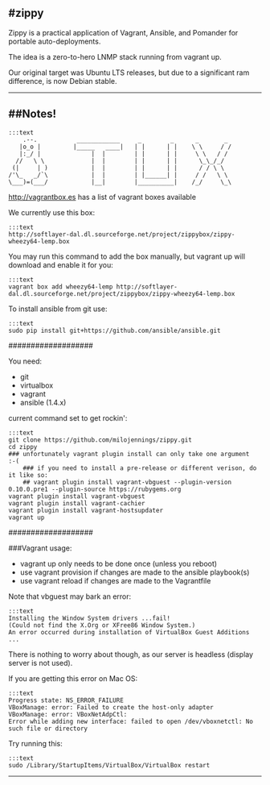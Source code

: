 #zippy
---
Zippy is a practical application of Vagrant, Ansible, and Pomander for portable auto-deployments.

The idea is a zero-to-hero LNMP stack running from vagrant up.

Our original target was Ubuntu LTS releases, but due to a significant ram difference, is now Debian stable.

---
##Notes!
---

    :::text
        .--.           ____________     _        _      _       _
       |o_o |         |_____   ____|   | |      | |    \ \     / /
       |:_/ |              |  |        | |      | |     \ \   / /
      //   \ \             |  |        | |      | |      \_\_/_/
     (|     | )            |  |        | |      | |      / / \ \
    /'\_   _/`\            |  |        | |______| |     / /   \ \
    \___)=(___/            |__|        |__________|    /_/     \_\


http://vagrantbox.es has a list of vagrant boxes available

We currently use this box:

    :::text
    http://softlayer-dal.dl.sourceforge.net/project/zippybox/zippy-wheezy64-lemp.box

You may run this command to add the box manually, but vagrant up will download and enable it for you:

    :::text
    vagrant box add wheezy64-lemp http://softlayer-dal.dl.sourceforge.net/project/zippybox/zippy-wheezy64-lemp.box


To install ansible from git use:

    :::text
    sudo pip install git+https://github.com/ansible/ansible.git


###################

You need:

- git
- virtualbox
- vagrant
- ansible (1.4.x)


current command set to get rockin':

    :::text
    git clone https://github.com/milojennings/zippy.git
    cd zippy
    ### unfortunately vagrant plugin install can only take one argument  :-(
        ### if you need to install a pre-release or different verison, do it like so:
        ## vagrant plugin install vagrant-vbguest --plugin-version 0.10.0.pre1 --plugin-source https://rubygems.org
    vagrant plugin install vagrant-vbguest
    vagrant plugin install vagrant-cachier
    vagrant plugin install vagrant-hostsupdater
    vagrant up


###################

###Vagrant usage:

- vagrant up only needs to be done once (unless you reboot)
- use vagrant provision if changes are made to the ansible playbook(s)
- use vagrant reload if changes are made to the Vagrantfile

Note that vbguest may bark an error:

    :::text
    Installing the Window System drivers ...fail!
    (Could not find the X.Org or XFree86 Window System.)
    An error occurred during installation of VirtualBox Guest Additions ...

There is nothing to worry about though, as our server is headless (display server is not used).


If you are getting this error on Mac OS:

    :::text
    Progress state: NS_ERROR_FAILURE
    VBoxManage: error: Failed to create the host-only adapter
    VBoxManage: error: VBoxNetAdpCtl:
    Error while adding new interface: failed to open /dev/vboxnetctl: No such file or directory

Try running this:

    :::text
    sudo /Library/StartupItems/VirtualBox/VirtualBox restart

---

